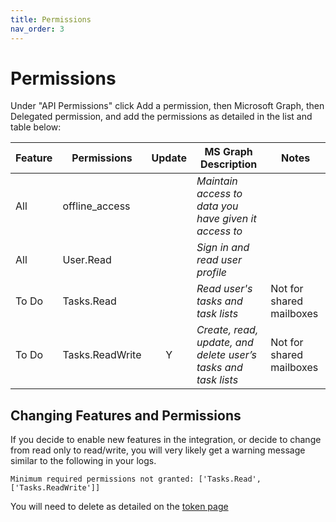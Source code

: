 ```yaml
---
title: Permissions
nav_order: 3
---
```


# Permissions

Under "API Permissions" click Add a permission, then Microsoft Graph, then Delegated permission, and add the permissions as detailed in the list and table below:

   | Feature  | Permissions                | Update | MS Graph Description                                           | Notes |
   |----------|----------------------------|:------:|----------------------------------------------------------------|-------|
   | All      | offline_access             |        | *Maintain access to data you have given it access to*          |       |
   | All      | User.Read                  |        | *Sign in and read user profile*                                |       |
   | To Do     | Tasks.Read                 |        | *Read user's tasks and task lists*                             | Not for shared mailboxes |
   | To Do     | Tasks.ReadWrite            | Y      | *Create, read, update, and delete user’s tasks and task lists* | Not for shared mailboxes |
   

## Changing Features and Permissions
If you decide to enable new features in the integration, or decide to change from read only to read/write, you will very likely get a warning message similar to the following in your logs.

`Minimum required permissions not granted: ['Tasks.Read', ['Tasks.ReadWrite']]`

You will need to delete as detailed on the [token page](./token.md)
